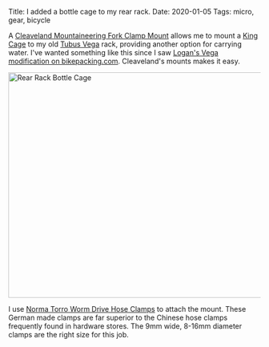 Title: I added a bottle cage to my rear rack.
Date: 2020-01-05
Tags: micro, gear, bicycle

A [Cleaveland Mountaineering Fork Clamp Mount](https://cleavelandmountaineering.com/product/fork-clamp-mount/) allows me to mount a [King Cage](http://kingcage.com/) to my old [Tubus Vega](https://www.tubus.com/en/products/rear-carriers/tubus-product/vega-classic/) rack, providing another option for carrying water. I've wanted something like this since I saw [Logan's Vega modification on bikepacking.com](https://bikepacking.com/gear/tubus-vega-surly-ecr-rack-mods-extra-h20/). Cleaveland's mounts makes it easy.

<a href="https://www.flickr.com/photos/pigmonkey/49337064367/in/dateposted/" title="Rear Rack Bottle Cage"><img src="https://live.staticflickr.com/65535/49337064367_9226b01d47_c.jpg" width="800" height="450" alt="Rear Rack Bottle Cage"></a>

I use [Norma Torro Worm Drive Hose Clamps](https://www.normagroup.com/norma/en/products/norma-torro/) to attach the mount. These German made clamps are far superior to the Chinese hose clamps frequently found in hardware stores. The 9mm wide, 8-16mm diameter clamps are the right size for this job.
